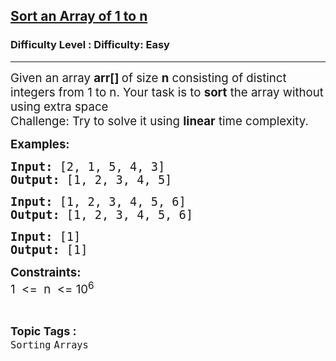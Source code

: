 <h2><a href="https://www.geeksforgeeks.org/problems/sort-an-array-which-contains-1-to-n-values-using-mathematical-formula/1?page=1&category=Arrays&status=unsolved,attempted&sortBy=accuracy">Sort an Array of 1 to n</a></h2><h3>Difficulty Level : Difficulty: Easy</h3><hr><div class="problems_problem_content__Xm_eO"><p><span style="font-size: 14pt;">Given an array <strong>arr[]&nbsp;</strong>of size&nbsp;<strong>n</strong> consisting of distinct integers from 1 to n. Your task is to <strong>sort</strong> the array without using extra space<br>Challenge: Try to solve it using <strong>linear</strong> time complexity.<br></span></p>
<p><strong><span style="font-size: 14pt;">Examples:&nbsp;</span></strong></p>
<pre><strong><span style="font-size: 14pt;">Input:</span></strong><span style="font-size: 14pt;"> [2, 1, 5, 4, 3]<br><strong>Output: </strong>[1, 2, 3, 4, 5]</span></pre>
<pre><strong><span style="font-size: 14pt;">Input:</span></strong><span style="font-size: 14pt;"> [1, 2, 3, 4, 5, 6]<br><strong>Output: </strong>[1, 2, 3, 4, 5, 6]<br></span></pre>
<pre><strong><span style="font-size: 14pt;">Input:</span></strong><span style="font-size: 14pt;"> [1]<br><strong>Output: </strong>[1]</span></pre>
<p><span style="font-size: 14pt;"><strong>Constraints:<br></strong>1&nbsp; &lt;=&nbsp; n&nbsp; &lt;= 10<sup>6</sup></span></p></div><br><p><span style=font-size:18px><strong>Topic Tags : </strong><br><code>Sorting</code>&nbsp;<code>Arrays</code>&nbsp;